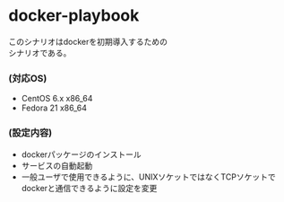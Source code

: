 # docker-playbook

このシナリオはdockerを初期導入するための  
シナリオである。


### (対応OS)
* CentOS 6.x x86_64
* Fedora 21  x86_64

### (設定内容)
* dockerパッケージのインストール
* サービスの自動起動
* 一般ユーザで使用できるように、UNIXソケットではなくTCPソケットで
  dockerと通信できるように設定を変更


